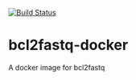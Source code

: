 [![Build Status](https://app.travis-ci.com/eferos93/bcl2fastq-docker.svg?branch=main)](https://app.travis-ci.com/eferos93/bcl2fastq-docker)
# bcl2fastq-docker
A docker image for bcl2fastq
